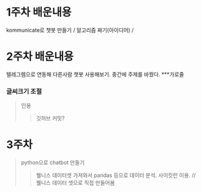 # 1주차 배운내용
kommunicate로 챗봇 만들기 / 알고리즘 짜기(아이디어) / 
# 2주차 배운내용
텔레그렘으로 연동해 다른사람 챗봇 사용해보기. 중간에 주제를 바꿨다.
***가로줄
### 글씨크기 조절
>인용
>> 깃허브 커밋?
# 3주차
> python으로 chatbot 만들기
>> 웰니스 데이터셋 가져와서 pandas 등으로 데이터 분석. 사이킷런 이용. // 
>> 웰니스 데이터 셋으로 직접 만들어봄

